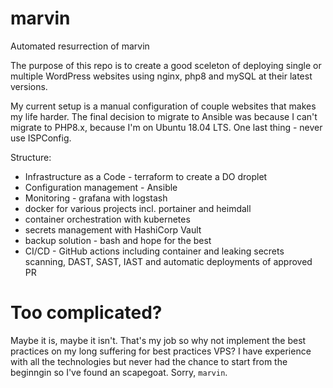 # marvin
Automated resurrection of marvin

The purpose of this repo is to create a good sceleton of deploying single or multiple WordPress websites using nginx, php8 and mySQL at their latest versions.

My current setup is a manual configuration of couple websites that makes my life harder. The final decision to migrate to Ansible was because I can't migrate to PHP8.x, because I'm on Ubuntu 18.04 LTS. One last thing - never use ISPConfig.


Structure:
* Infrastructure as a Code - terraform to create a DO droplet
* Configuration management - Ansible
* Monitoring - grafana with logstash
* docker for various projects incl. portainer and heimdall
* container orchestration with kubernetes
* secrets management with HashiCorp Vault
* backup solution - bash and hope for the best
* CI/CD - GitHub actions including container and leaking secrets scanning, DAST, SAST, IAST and automatic deployments of approved PR

# Too complicated?

Maybe it is, maybe it isn't. That's my job so why not implement the best practices on my long suffering for best practices VPS? I have experience with all the technologies but never had the chance to start from the beginngin so I've found an scapegoat. Sorry, `marvin`.

